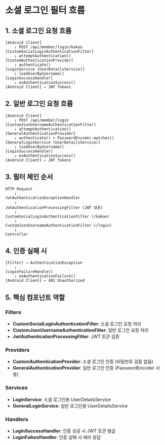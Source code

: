 # 소셜 로그인 필터 흐름

## 1. 소셜 로그인 요청 흐름

```
[Android Client] 
    ↓ POST /api/member/login/kakao
[CustomSocialLoginAuthenticationFilter]
    ↓ attemptAuthentication()
[CustomAuthenticationProvider]
    ↓ authenticate()
[LoginService (UserDetailsService)]
    ↓ loadUserByUsername()
[LoginSuccessHandler]
    ↓ onAuthenticationSuccess()
[Android Client] ← JWT Tokens
```

## 2. 일반 로그인 요청 흐름

```
[Android Client]
    ↓ POST /api/member/login
[CustomJsonUsernameAuthenticationFilter]
    ↓ attemptAuthentication()
[GeneralAuthenticationProvider]
    ↓ authenticate() + PasswordEncoder.matches()
[GeneralLoginService (UserDetailsService)]
    ↓ loadUserByUsername()
[LoginSuccessHandler]
    ↓ onAuthenticationSuccess()
[Android Client] ← JWT Tokens
```

## 3. 필터 체인 순서

```
HTTP Request
    ↓
JwtAuthenticationExceptionHandler
    ↓
JwtAuthenticationProcessingFilter (JWT 검증)
    ↓
CustomSocialLoginAuthenticationFilter (/kakao)
    ↓
CustomJsonUsernameAuthenticationFilter (/login)
    ↓
Controller
```

## 4. 인증 실패 시

```
[Filter] → AuthenticationException
    ↓
[LoginFailureHandler]
    ↓ onAuthenticationFailure()
[Android Client] ← 401 Unauthorized
```

## 5. 핵심 컴포넌트 역할

### Filters
- **CustomSocialLoginAuthenticationFilter**: 소셜 로그인 요청 처리
- **CustomJsonUsernameAuthenticationFilter**: 일반 로그인 요청 처리
- **JwtAuthenticationProcessingFilter**: JWT 토큰 검증

### Providers
- **CustomAuthenticationProvider**: 소셜 로그인 인증 (비밀번호 검증 없음)
- **GeneralAuthenticationProvider**: 일반 로그인 인증 (PasswordEncoder 사용)

### Services
- **LoginService**: 소셜 로그인용 UserDetailsService
- **GeneralLoginService**: 일반 로그인용 UserDetailsService

### Handlers
- **LoginSuccessHandler**: 인증 성공 시 JWT 토큰 발급
- **LoginFailureHandler**: 인증 실패 시 에러 응답 